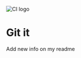 ![CI logo](https://codeinstitute.s3.amazonaws.com/fullstack/ci_logo_small.png)

# Git it

Add new info on my readme